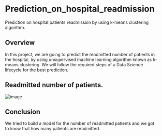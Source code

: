 # Prediction_on_hospital_readmission
Prediction on hospital patients readmission by using k-means clustering algorithm.

## Overview
In this project, we are going to predict the readmitted number of patients in the hospital, by using unsupervised machine learning algorithm known as k-means clustering.
We will follow the required steps of a Data Science lifecycle for the best prediction.

## Readmitted number of patients.
![image](https://user-images.githubusercontent.com/103682825/177015482-e78d03bb-9e78-4917-979a-cfbad3c96b0c.png)

## Conclusion
We tried to build a model for the number of readmitted patients and we got to know that how many patients are readmitted.

